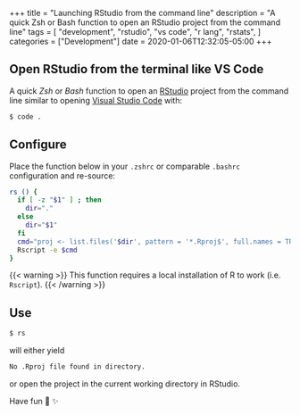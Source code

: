 +++
title = "Launching RStudio from the command line"
description = "A quick Zsh or Bash function to open an RStudio project from the command line"
tags = [
  "development",
  "rstudio",
  "vs code",
  "r lang",
  "rstats",
  ]
categories = ["Development"]
date = 2020-01-06T12:32:05-05:00
+++

## Open RStudio from the terminal like VS Code

A quick _Zsh_ or _Bash_ function to open an [RStudio](https://rstudio.com/products/rstudio/) project from the command line similar to opening [Visual Studio Code](https://code.visualstudio.com/) with:

```sh
$ code .
```

## Configure

Place the function below in your `.zshrc` or comparable `.bashrc` configuration and re-source:

```bash
rs () {
  if [ -z "$1" ] ; then
    dir="."
  else
    dir="$1"
  fi
  cmd="proj <- list.files('$dir', pattern = '*.Rproj$', full.names = TRUE); if (length(proj) > 0) { system(paste('open -na Rstudio', proj[1])) } else { cat('No .Rproj file found in directory.\n') };"
  Rscript -e $cmd
}

```

{{< warning >}}
This function requires a local installation of R to work (i.e. `Rscript`).
{{< /warning >}}

## Use

```sh
$ rs
```

will either yield

```sh
No .Rproj file found in directory.
```

or open the project in the current working directory in RStudio.

Have fun :rocket: :sparkles:
